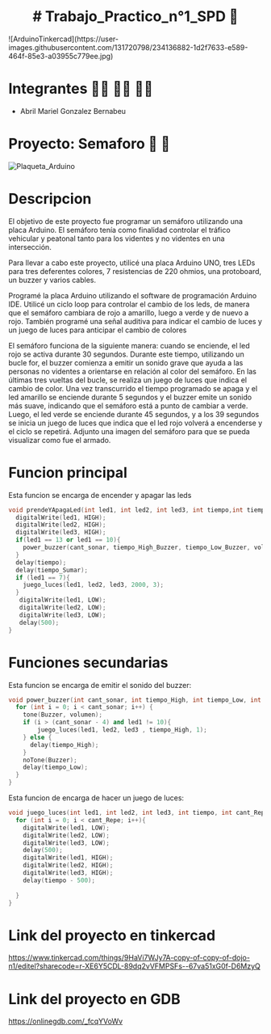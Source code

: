 <h1 align= "center"># Trabajo_Practico_n°1_SPD 🤖</h1>
![ArduinoTinkercad](https://user-images.githubusercontent.com/131720798/234136882-1d2f7633-e589-464f-85e3-a03955c779ee.jpg)

# Integrantes 👩‍🎓 👨‍🎓 👨‍🎓
- Abril Mariel Gonzalez Bernabeu

# Proyecto: Semaforo 🚦 🚦 
![Plaqueta_Arduino](https://user-images.githubusercontent.com/131720798/234137513-a1cdb3da-d713-4e2f-8134-00bdde433fa4.png)

# Descripcion 
El objetivo de este proyecto fue programar un semáforo utilizando una placa Arduino. El semáforo tenía como finalidad controlar el tráfico vehicular y peatonal tanto para los videntes y no videntes en una intersección.

Para llevar a cabo este proyecto, utilicé una placa Arduino UNO, tres LEDs para tres deferentes colores, 7 resistencias de 220 ohmios, una protoboard, un buzzer y varios cables.

Programé la placa Arduino utilizando el software de programación Arduino IDE. Utilicé un ciclo loop para controlar el cambio de los leds, de manera que el semáforo cambiara de rojo a amarillo, luego a verde y de nuevo a rojo. También programé una señal auditiva para indicar el cambio de luces y un juego de luces para anticipar el cambio de colores

El semáforo funciona de la siguiente manera: cuando se enciende, el led rojo se activa durante 30 segundos. Durante este tiempo, utilizando un bucle for, el buzzer comienza a emitir un sonido grave que ayuda a las personas no videntes a orientarse en relación al color del semáforo. En las últimas tres vueltas del bucle, se realiza un juego de luces que indica el cambio de color. Una vez transcurrido el tiempo programado se apaga y el led amarillo se enciende durante 5 segundos y el buzzer emite un sonido más suave, indicando que el semáforo está a punto de cambiar a verde. Luego, el led verde se enciende durante 45 segundos, y a los 39 segundos se inicia un juego de luces que indica que el led rojo volverá a encenderse y el ciclo se repetirá.
Adjunto una imagen del semáforo para que se pueda visualizar como fue el armado.

# Funcion principal
Esta funcion se encarga de encender y apagar las leds
```c++
void prendeYApagaLed(int led1, int led2, int led3, int tiempo,int tiempo_Sumar, int cant_sonar, int tiempo_Low_Buzzer, int tiempo_High_Buzzer, int volumen){
  digitalWrite(led1, HIGH);
  digitalWrite(led2, HIGH);
  digitalWrite(led3, HIGH);
  if(led1 == 13 or led1 == 10){
  	power_buzzer(cant_sonar, tiempo_High_Buzzer, tiempo_Low_Buzzer, volumen, led1, led2, led3);
  }
  delay(tiempo);
  delay(tiempo_Sumar);
  if (led1 == 7){
    juego_luces(led1, led2, led3, 2000, 3); 
  }
   digitalWrite(led1, LOW);
   digitalWrite(led2, LOW);
   digitalWrite(led3, LOW);
   delay(500); 
}
```
# Funciones secundarias
Esta funcion se encarga de emitir el sonido del buzzer:
```c++
void power_buzzer(int cant_sonar, int tiempo_High, int tiempo_Low, int volumen, int led1, int led2, int led3){
  for (int i = 0; i < cant_sonar; i++) {
  	tone(Buzzer, volumen);
    if (i > (cant_sonar - 4) and led1 != 10){
    	juego_luces(led1, led2, led3 , tiempo_High, 1);
    } else {
      delay(tiempo_High);
    }
  	noTone(Buzzer);
    delay(tiempo_Low);
  }
}
```
Esta funcion de encarga de hacer un juego de luces:
```c++
void juego_luces(int led1, int led2, int led3, int tiempo, int cant_Repe){
  for (int i = 0; i < cant_Repe; i++){
  	digitalWrite(led1, LOW);
    digitalWrite(led2, LOW);
    digitalWrite(led3, LOW);
  	delay(500);
  	digitalWrite(led1, HIGH);
    digitalWrite(led2, HIGH);
    digitalWrite(led3, HIGH);
  	delay(tiempo - 500);
    
  }
}
```
# Link del proyecto en tinkercad

https://www.tinkercad.com/things/9HaVi7WJy7A-copy-of-copy-of-dojo-n1/editel?sharecode=r-XE6Y5CDL-89dq2vVFMPSFs--67va51xG0f-D6MzyQ

# Link del proyecto en GDB

https://onlinegdb.com/_fcqYVoWv
